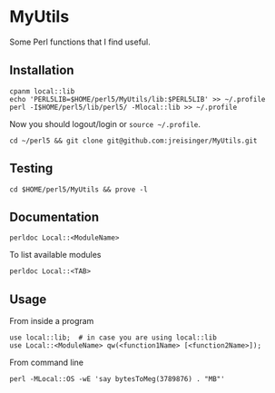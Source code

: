 MyUtils
=======

Some Perl functions that I find useful.

Installation
------------

    cpanm local::lib
    echo 'PERL5LIB=$HOME/perl5/MyUtils/lib:$PERL5LIB' >> ~/.profile
    perl -I$HOME/perl5/lib/perl5/ -Mlocal::lib >> ~/.profile

Now you should logout/login or `source ~/.profile`.

    cd ~/perl5 && git clone git@github.com:jreisinger/MyUtils.git

Testing
-------

    cd $HOME/perl5/MyUtils && prove -l

Documentation
-------------

    perldoc Local::<ModuleName>
    
To list available modules

    perldoc Local::<TAB>

Usage
-----

From inside a program

    use local::lib;  # in case you are using local::lib
    use Local::<ModuleName> qw(<function1Name> [<function2Name>]);

From command line

    perl -MLocal::OS -wE 'say bytesToMeg(3789876) . "MB"'
